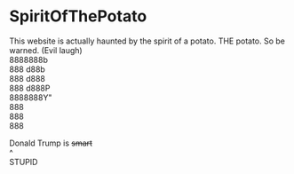 # SpiritOfThePotato
This website is actually haunted by the spirit of a potato. THE potato. So be warned. (Evil laugh) <br>
8888888b <br>
888	  d88b <br>
888    d888 <br>
888  d888P <br>
8888888Y" <br>
888 <br>
888 <br>
888 <br>

Donald Trump is ~~smart~~ <br>
                ^      <br>
              STUPID
